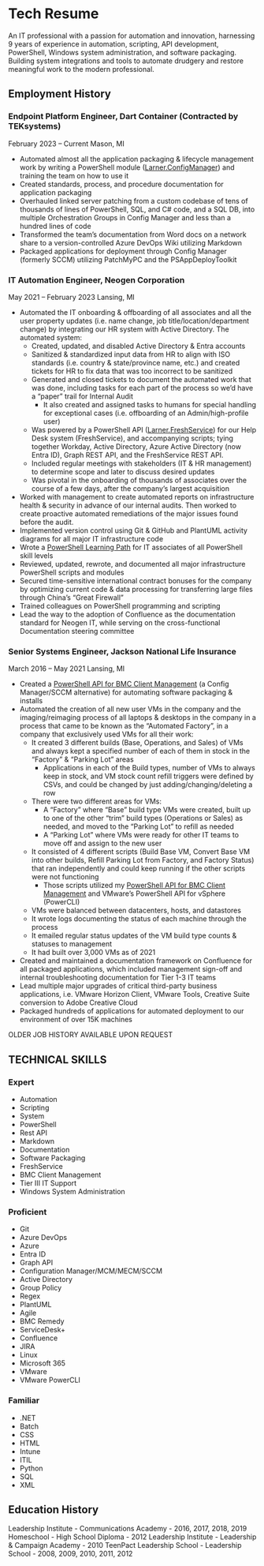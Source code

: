 # Tech Resume

An IT professional with a passion for automation and innovation, harnessing 9 years of experience in automation, scripting, API development, PowerShell, Windows system administration, and software packaging. Building system integrations and tools to automate drudgery and restore meaningful work to the modern professional.

## Employment History

### Endpoint Platform Engineer, Dart Container (Contracted by TEKsystems)

February 2023 – Current
Mason, MI

- Automated almost all the application packaging & lifecycle management work by writing a PowerShell module ([Larner.ConfigManager](https://github.com/alexlarner/Larner.ConfigManager)) and training the team on how to use it
- Created standards, process, and procedure documentation for application packaging
- Overhauled linked server patching from a custom codebase of tens of thousands of lines of PowerShell, SQL, and C# code, and a SQL DB, into multiple Orchestration Groups in Config Manager and less than a hundred lines of code
- Transformed the team’s documentation from Word docs on a network share to a version-controlled Azure DevOps Wiki utilizing Markdown
- Packaged applications for deployment through Config Manager (formerly SCCM) utilizing PatchMyPC and the PSAppDeployToolkit

### IT Automation Engineer, Neogen Corporation

May 2021 – February 2023
Lansing, MI

- Automated the IT onboarding & offboarding of all associates and all the user property updates (i.e. name change, job title/location/department change) by integrating our HR system with Active Directory. The automated system:
    - Created, updated, and disabled Active Directory & Entra accounts
    - Sanitized & standardized input data from HR to align with ISO standards (i.e. country & state/province name, etc.) and created tickets for HR to fix data that was too incorrect to be sanitized
    - Generated and closed tickets to document the automated work that was done, including tasks for each part of the process so we’d have a “paper” trail for Internal Audit
        - It also created and assigned tasks to humans for special handling for exceptional cases (i.e. offboarding of an Admin/high-profile user)
    - Was powered by a PowerShell API ([Larner.FreshService](https://github.com/alexlarner/Larner.FreshService)) for our Help Desk system (FreshService), and accompanying scripts; tying together Workday, Active Directory, Azure Active Directory (now Entra ID), Graph REST API, and the FreshService REST API.
    - Included regular meetings with stakeholders (IT & HR management) to determine scope and later to discuss desired updates
    - Was pivotal in the onboarding of thousands of associates over the course of a few days, after the company’s largest acquisition
- Worked with management to create automated reports on infrastructure health & security in advance of our internal audits. Then worked to create proactive automated remediations of the major issues found before the audit.
- Implemented version control using Git & GitHub and PlantUML activity diagrams for all major IT infrastructure code
- Wrote a [PowerShell Learning Path](https://github.com/alexlarner/PowerShell-Learning-Path) for IT associates of all PowerShell skill levels
- Reviewed, updated, rewrote, and documented all major infrastructure PowerShell scripts and modules
- Secured time-sensitive international contract bonuses for the company by optimizing current code & data processing for transferring large files through China’s “Great Firewall”
- Trained colleagues on PowerShell programming and scripting
- Lead the way to the adoption of Confluence as the documentation standard for Neogen IT, while serving on the cross-functional Documentation steering committee

### Senior Systems Engineer, Jackson National Life Insurance

March 2016 – May 2021
Lansing, MI

- Created a [PowerShell API for BMC Client Management](https://github.com/alexlarner/BMCClientManagement) (a Config Manager/SCCM alternative) for automating software packaging & installs
- Automated the creation of all new user VMs in the company and the imaging/reimaging process of all laptops & desktops in the company in a process that came to be known as the “Automated Factory”, in a company that exclusively used VMs for all their work:
    - It created 3 different builds (Base, Operations, and Sales) of VMs and always kept a specified number of each of them in stock in the “Factory” & “Parking Lot” areas
        - Applications in each of the Build types, number of VMs to always keep in stock, and VM stock count refill triggers were defined by CSVs, and could be changed by just adding/changing/deleting a row
    - There were two different areas for VMs:
        - A “Factory” where “Base” build type VMs were created, built up to one of the other “trim” build types (Operations or Sales) as needed, and moved to the “Parking Lot” to refill as needed
        - A “Parking Lot” where VMs were ready for other IT teams to move off and assign to the new user
    - It consisted of 4 different scripts (Build Base VM, Convert Base VM into other builds, Refill Parking Lot from Factory, and Factory Status) that ran independently and could keep running if the other scripts were not functioning
        - Those scripts utilized my [PowerShell API for BMC Client Management](https://github.com/alexlarner/BMCClientManagement) and VMware’s PowerShell API for vSphere (PowerCLI)
    - VMs were balanced between datacenters, hosts, and datastores
    - It wrote logs documenting the status of each machine through the process
    - It emailed regular status updates of the VM build type counts & statuses to management
    - It had built over 3,000 VMs as of 2021
- Created and maintained a documentation framework on Confluence for all packaged applications, which included management sign-off and internal troubleshooting documentation for Tier 1-3 IT teams
- Lead multiple major upgrades of critical third-party business applications, i.e. VMware Horizon Client, VMware Tools, Creative Suite conversion to Adobe Creative Cloud
- Packaged hundreds of applications for automated deployment to our environment of over 15K machines

OLDER JOB HISTORY AVAILABLE UPON REQUEST

## TECHNICAL SKILLS

### Expert

- Automation
- Scripting
- System
- PowerShell
- Rest API
- Markdown
- Documentation
- Software Packaging
- FreshService
- BMC Client Management
- Tier III IT Support
- Windows System Administration

### Proficient

- Git
- Azure DevOps
- Azure
- Entra ID
- Graph API
- Configuration Manager/MCM/MECM/SCCM
- Active Directory
- Group Policy
- Regex
- PlantUML
- Agile
- BMC Remedy
- ServiceDesk+
- Confluence
- JIRA
- Linux
- Microsoft 365
- VMware
- VMware PowerCLI

### Familiar

- .NET
- Batch
- CSS
- HTML
- Intune
- ITIL
- Python
- SQL
- XML

## Education History

Leadership Institute - Communications Academy - 2016, 2017, 2018, 2019
Homeschool - High School Diploma - 2012
Leadership Institute - Leadership & Campaign Academy - 2010
TeenPact Leadership School - Leadership School - 2008, 2009, 2010, 2011, 2012
